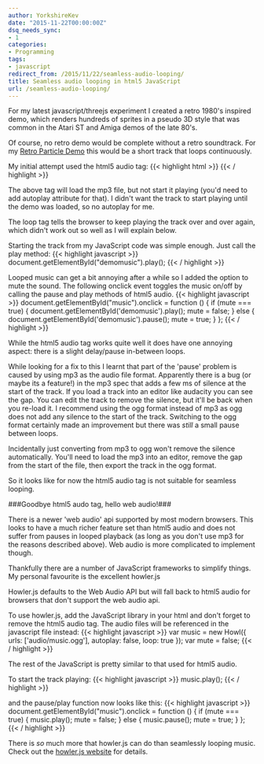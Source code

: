 ```yaml
---
author: YorkshireKev
date: "2015-11-22T00:00:00Z"
dsq_needs_sync:
- 1
categories:
- Programming
tags:
- javascript
redirect_from: /2015/11/22/seamless-audio-looping/
title: Seamless audio looping in html5 JavaScript
url: /seamless-audio-looping/
---
```

For my latest javascript/threejs experiment I created a retro 1980's inspired demo, which renders hundreds of sprites in a pseudo 3D style that was common in the Atari ST and Amiga demos of the late 80's.

Of course, no retro demo would be complete without a retro soundtrack. For my [Retro Particle Demo](/retro-particle-demo) this would be a short track that loops continuously.

My initial attempt used the html5 audio tag:
{{< highlight html >}}
<audio id="demomusic" src="audio/music.mp3" type="audio/mpeg" loop></audio>
{{< / highlight >}}

The above tag will load the mp3 file, but not start it playing (you'd need to add autoplay attribute for that). I didn't want the track to start playing until the demo was loaded, so no autoplay for me.

The loop tag tells the browser to keep playing the track over and over again, which didn't work out so well as I will explain below.

Starting the track from my JavaScript code was simple enough. Just call the play method:
{{< highlight javascript >}}
document.getElementById("demomusic").play();
{{< / highlight >}}

Looped music can get a bit annoying after a while so I added the option to mute the sound. The following onclick event toggles the music on/off by calling the pause and play methods of html5 audio.
{{< highlight javascript >}}
  document.getElementById("music").onclick = function () {
    if (mute === true) {
      document.getElementById('demomusic').play();
      mute = false;
    } else {
      document.getElementById('demomusic').pause();
      mute = true;
    }
  };
{{< / highlight >}}

While the html5 audio tag works quite well it does have one annoying aspect: there is a slight delay/pause in-between loops.

While looking for a fix to this I learnt that part of the 'pause' problem is caused by using mp3 as the audio file format. Apparently there is a bug (or maybe its a feature!) in the mp3 spec that adds a few ms of silence at the start of the track. If you load a track into an editor like audacity you can see the gap. You can edit the track to remove the silence, but it'll be back when you re-load it. I recommend using the ogg format instead of mp3 as ogg does not add any silence to the start of the track. Switching to the ogg format certainly made an improvement but there was *still* a small pause between loops.

Incidentally just converting from mp3 to ogg won't remove the silence automatically. You'll need to load the mp3 into an editor, remove the gap from the start of the file, then export the track in the ogg format.

So it looks like for now the html5 audio tag is not suitable for seamless looping.

###Goodbye html5 audo tag, hello web audio!###

There is a newer 'web audio' api supported by most modern browsers. This looks to have a much richer feature set than html5 audio and does not suffer from pauses in looped playback (as long as you don't use mp3 for the reasons described above). Web audio is more complicated to implement though.

Thankfully there are a number of JavaScript frameworks to simplify things. My personal favourite is the excellent howler.js

Howler.js defaults to the Web Audio API but will fall back to html5 audio for browsers that don't support the web audio api.

To use howler.js, add the JavaScript library in your html and don't forget to remove the html5 audio tag. The audio files will be referenced in the javascript file instead:
{{< highlight javascript >}}
var music = new Howl({
    urls: ['audio/music.ogg'],
    autoplay: false,
    loop: true
  });
  var mute = false;
{{< / highlight >}}

The rest of the JavaScript is pretty similar to that used for html5 audio.

To start the track playing:
{{< highlight javascript >}}
music.play();
{{< / highlight >}}

and the pause/play function now looks like this:
{{< highlight javascript >}}
document.getElementById("music").onclick = function () {
    if (mute === true) {
      music.play();
      mute = false;
    } else {
      music.pause();
      mute = true;
    }
  };
{{< / highlight >}}

There is *so* much more that howler.js can do than seamlessly looping music. Check out the [howler.js website](http://howlerjs.com/) for details.